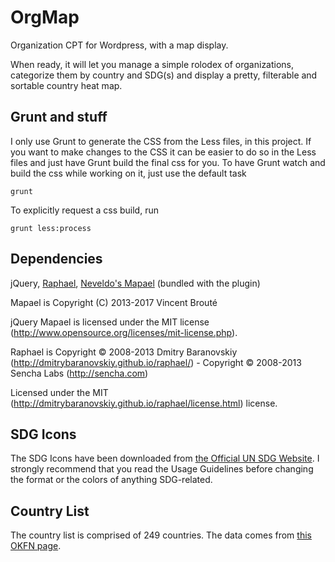 # OrgMap
Organization CPT for Wordpress, with a map display.

When ready, it will let you manage a simple rolodex of organizations, categorize them by country and SDG(s) and display a pretty, filterable and sortable country heat map.

## Grunt and stuff
I only use Grunt to generate the CSS from the Less files, in this project. If you want to make changes to the CSS it can be easier to do so in the Less files and just have Grunt build the final css for you.
To have Grunt watch and build the css while working on it, just use the default task
```
grunt
```
  
To explicitly request a css build, run 
```  
grunt less:process
```

## Dependencies
jQuery, [Raphael](https://github.com/DmitryBaranovskiy/raphael), [Neveldo's Mapael](https://github.com/neveldo/jQuery-Mapael) (bundled with the plugin)

Mapael is Copyright (C) 2013-2017 Vincent Brouté 

jQuery Mapael is licensed under the MIT license (http://www.opensource.org/licenses/mit-license.php).

Raphael is Copyright © 2008-2013 Dmitry Baranovskiy (http://dmitrybaranovskiy.github.io/raphael/)  -  Copyright © 2008-2013 Sencha Labs (http://sencha.com)

Licensed under the MIT (http://dmitrybaranovskiy.github.io/raphael/license.html) license.

## SDG Icons
The SDG Icons have been downloaded from [the Official UN SDG Website](http://www.un.org/sustainabledevelopment/sustainable-development-goals/). I strongly recommend that you read the Usage Guidelines before changing the format or the colors of anything SDG-related. 

## Country List
The country list is comprised of 249 countries. The data comes from [this OKFN page](http://data.okfn.org/data/core/country-list).
